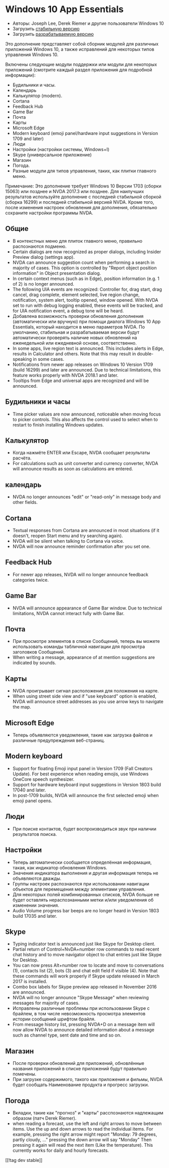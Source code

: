 # Windows 10 App Essentials #

* Авторы: Joseph Lee, Derek Riemer и другие пользователи Windows 10
* Загрузить [стабильную версию][1]
* Загрузить [разрабатываемую версию][2]

Это дополнение представляет собой сборник модулей для различных приложений
Windows 10, а также исправлений для некоторых типов управления Windows 10.

Включены следующие модули поддержки или модули для некоторых приложений
(смотрите каждый раздел приложения для подробной информации):

* Будильники и часы.
* Календарь
* Калькулятор (modern).
* Cortana
* Feedback Hub
* Game Bar
* Почта
* Карты
* Microsoft Edge
* Modern keyboard (emoji panel/hardware input suggestions in Version 1709
  and later)
* Люди
* Настройки (настройки системы, Windows+I)
* Skype (универсальное приложение)
* Магазин
* Погода.
* Разные модули для типов управления, таких, как плитки главного меню.

Примечание: Это дополнение требует Windows 10 Версии 1703 (сборки 15063) или
позднее и NVDA 2017.3 или позднее. Для наилучших результатов используйте
дополнение с последней стабильной сборкой (сборка 16299) и последней
стабильной версией NVDA. Кроме того, после изменения настроек обновления для
дополнения, обязательно сохраните настройки программы NVDA.

## Общие

* В контекстных меню для плиток главного меню, правильно распознаются
  подменю.
* Certain dialogs are now recognized as proper dialogs, including Insider
  Preview dialog (settings app).
* NVDA can announce suggestion count when performing a search in majority of
  cases. This option is controlled by "Report object position information"
  in Object presentation dialog.
* In certain context menus (such as in Edge), position information (e.g. 1
  of 2) is no longer announced.
* The following UIA events are recognized: Controller for, drag start, drag
  cancel, drag complete, element selected, live region change, notification,
  system alert, tooltip opened, window opened. With NVDA set to run with
  debug logging enabled, these events will be tracked, and for UIA
  notification event, a debug tone will be heard.
* Добавлена возможность  проверки обновления дополнения (автоматически или
  вручную) при помощи диалога Windows 10 App Essentials, который находится в
  меню параметров NVDA. По умолчанию, стабильная и разрабатываемая версии
  будут автоматически проверять наличие новых обновлений на еженедельной или
  ежедневной основе, соответственно.
* In some apps, live region text is announced. This includes alerts in Edge,
  results in Calculator and others. Note that this may result in
  double-speaking in some cases.
* Notifications from newer app releases on Windows 10 Version 1709 (build
  16299) and later are announced. Due to technical limitations, this feature
  works properly with NVDA 2018.1 and later.
* Tooltips from Edge and universal apps are recognized and will be
  announced.

## Будильники и часы

* Time picker values are now announced, noticeable when moving focus to
  picker controls. This also affects the control used to select when to
  restart to finish installing Windows updates.

## Калькулятор

* Когда нажмёте ENTER или Escape, NVDA сообщает результаты расчёта.
* For calculations such as unit converter and currency converter, NVDA will
  announce results as soon as calculations are entered.

## календарь

* NVDA no longer announces "edit" or "read-only" in message body and other
  fields.

## Cortana

* Textual responses from Cortana are announced in most situations (if it
  doesn't, reopen Start menu and try searching again).
* NVDA will be silent when talking to Cortana via voice.
* NVDA will now announce reminder confirmation after you set one.

## Feedback Hub

* For newer app releases, NVDA will no longer announce feedback categories
  twice.

## Game Bar

* NVDA will announce appearance of Game Bar window. Due to technical
  limitations, NVDA cannot interact fully with Game Bar.

## Почта

* При просмотре элементов в списке Сообщений, теперь вы можете использовать
  команды табличной навигации для просмотра заголовков Сообщений.
* When writing a message, appearance of at mention suggestions are indicated
  by sounds.

## Карты

* NVDA проигрывает сигнал расположения для положения на карте.
* When using street side view and if "use keyboard" option is enabled, NVDA
  will announce street addresses as you use arrow keys to navigate the map.

## Microsoft Edge

* Теперь объявляются уведомления, такие как загрузка файлов и различные
  предупреждения веб-страниц.

## Modern keyboard

* Support for floating Emoji input panel in Version 1709 (Fall Creators
  Update). For best experience when reading emojis, use Windows OneCore
  speech synthesizer.
* Support for hardware keyboard input suggestions in Version 1803 build
  17040 and later.
* In post-1709 builds, NVDA will announce the first selected emoji when
  emoji panel opens.

## Люди

* При поиске контактов, будет воспроизводиться звук при наличии результатов
  поиска.

## Настройки

* Теперь автоматически сообщается определённая информация, такая, как
  индикатор обновления Windows.
* Значения индикатора выполнения и другая информация теперь не объявляются
  дважды.
* Группы настроек распознаются при использовании навигации объектов для
  перемещения между элементами управления.
* Для некоторых полей комбинированных списков, NVDA больше не будет
  оставлять нераспознанными метки и/или уведомления об изменении значения.
* Audio Volume progress bar beeps are no longer heard in Version 1803 build
  17035 and later.

## Skype

* Typing indicator text is announced just like Skype for Desktop client.
* Partial return of Control+NvDA+number row commands to read recent chat
  history and to move navigator object to chat entries just like Skype for
  Desktop.
* You can now press Alt+number row to locate and move to conversations (1),
  contacts list (2), bots (3) and chat edit field if visible (4). Note that
  these commands will work properly if Skype update released in March 2017
  is installed.
* Combo box labels for Skype preview app released in November 2016 are
  announced.
* NVDA will no longer announce "Skype Message" when reviewing messages for
  majority of cases.
* Исправлены различные проблемы при использовании Skype с брайлем, в том
  числе невозможность просмотра элементов истории сообщений шрифтом брайля.
* From message history list, pressing NVDA+D on a message item will now
  allow NVDA to announce detailed information about a message such as
  channel type, sent date and time and so on.

## Магазин

* После проверки обновлений для приложений, обновлённые названия приложений
  в списке приложений будут правильно помечены.
* При загрузке содержимого, такого как приложения и фильмы, NVDA будет
  сообщать Наименование продукта и прогресс загрузки.

## Погода

* Вкладки, такие как "прогноз" и "карты" расспознаются надлежащим образом
  (патч Derek Riemer).
* when reading a forecast, use the left and right arrows to move between
  items. Use the up and down arrows to read the individual items. For
  example, pressing the right arrow might report "Monday: 79 degrees, partly
  cloudy, ..." pressing the down arrow will say "Monday" Then pressing it
  again will read the next item (Like the temperature). This currently works
  for daily and hourly forecasts.

[[!tag dev stable]]

[1]: https://addons.nvda-project.org/files/get.php?file=w10

[2]: https://addons.nvda-project.org/files/get.php?file=w10-dev

